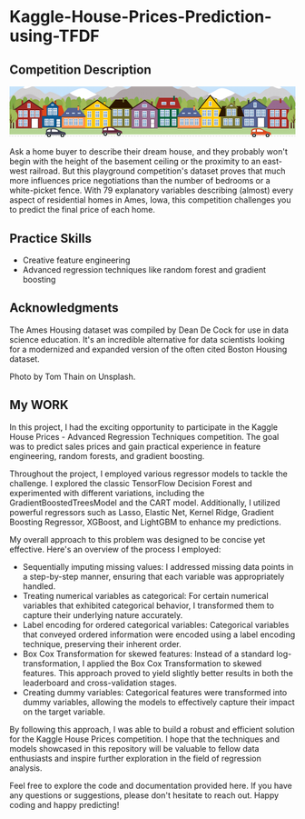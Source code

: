 # Kaggle-House-Prices-Prediction-using-TFDF

## Competition Description
![alt text](https://github.com/Isdinval/Kaggle-House-Prices-Prediction-using-TFDF/blob/main/housesbanner.png?raw=true)

Ask a home buyer to describe their dream house, and they probably won't begin with the height of the basement ceiling or the proximity to an east-west railroad. But this playground competition's dataset proves that much more influences price negotiations than the number of bedrooms or a white-picket fence.
With 79 explanatory variables describing (almost) every aspect of residential homes in Ames, Iowa, this competition challenges you to predict the final price of each home.

## Practice Skills
+ Creative feature engineering 
+ Advanced regression techniques like random forest and gradient boosting

## Acknowledgments
The Ames Housing dataset was compiled by Dean De Cock for use in data science education. It's an incredible alternative for data scientists looking for a modernized and expanded version of the often cited Boston Housing dataset. 

Photo by Tom Thain on Unsplash.

## My WORK
In this project, I had the exciting opportunity to participate in the Kaggle House Prices - Advanced Regression Techniques competition. The goal was to predict sales prices and gain practical experience in feature engineering, random forests, and gradient boosting.

Throughout the project, I employed various regressor models to tackle the challenge. I explored the classic TensorFlow Decision Forest and experimented with different variations, including the GradientBoostedTreesModel and the CART model. Additionally, I utilized powerful regressors such as Lasso, Elastic Net, Kernel Ridge, Gradient Boosting Regressor, XGBoost, and LightGBM to enhance my predictions.

My overall approach to this problem was designed to be concise yet effective. Here's an overview of the process I employed:
- Sequentially imputing missing values: I addressed missing data points in a step-by-step manner, ensuring that each variable was appropriately handled.
- Treating numerical variables as categorical: For certain numerical variables that exhibited categorical behavior, I transformed them to capture their underlying nature accurately.
- Label encoding for ordered categorical variables: Categorical variables that conveyed ordered information were encoded using a label encoding technique, preserving their inherent order.
- Box Cox Transformation for skewed features: Instead of a standard log-transformation, I applied the Box Cox Transformation to skewed features. This approach proved to yield slightly better results in both the leaderboard and cross-validation stages.
- Creating dummy variables: Categorical features were transformed into dummy variables, allowing the models to effectively capture their impact on the target variable.

By following this approach, I was able to build a robust and efficient solution for the Kaggle House Prices competition. I hope that the techniques and models showcased in this repository will be valuable to fellow data enthusiasts and inspire further exploration in the field of regression analysis.

Feel free to explore the code and documentation provided here. If you have any questions or suggestions, please don't hesitate to reach out. Happy coding and happy predicting!
